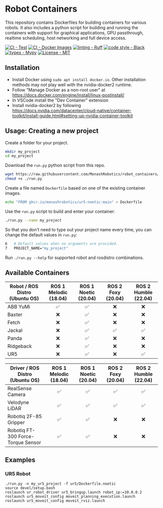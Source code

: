 
# Robot Containers
This repository contains Dockerfiles for building containers for various robots.
It also includes a python script for building and running the containers with support for graphical applications, GPU passthrough, realtime scheduling, host networking and full device access.

[![CI - Test](https://github.com/monashrobotics/robot_containers/actions/workflows/test.yml/badge.svg)](https://github.com/monashrobotics/robot_containers/actions/workflows/test.yml)
[![CI - Docker Images](https://github.com/monashrobotics/robot_containers/actions/workflows/docker-publish.yml/badge.svg)](https://github.com/monashrobotics/robot_containers/actions/workflows/docker-publish.yml)
[![linting - Ruff](https://img.shields.io/endpoint?url=https://raw.githubusercontent.com/charliermarsh/ruff/main/assets/badge/v0.json)](https://github.com/charliermarsh/ruff) [![code style - Black](https://img.shields.io/badge/code%20style-black-000000.svg)](https://github.com/psf/black) [![types - Mypy](https://img.shields.io/badge/types-Mypy-blue.svg)](https://github.com/python/mypy) [![License - MIT](https://img.shields.io/badge/license-MIT-9400d3.svg)](https://spdx.org/licenses/)

## Installation

- Install Docker using `sudo apt install docker.io`. Other installation methods may not play well with the nvidia-docker2 runtime.
- Follow "Manage Docker as a non-root user" at https://docs.docker.com/engine/install/linux-postinstall/
- In VSCode install the "Dev Container" extension
- Install nvidia-docker2 by following https://docs.nvidia.com/datacenter/cloud-native/container-toolkit/install-guide.html#setting-up-nvidia-container-toolkit

## Usage: Creating a new project

Create a folder for your project.
```bash
mkdir my_project
cd my_project
```

Download the `run.py` python script from this repo.

```bash
wget https://raw.githubusercontent.com/MonashRobotics/robot_containers/main/run.py
chmod +x ./run.py
```

Create a file named `Dockerfile` based on one of the existing container images.

```bash
echo "FROM ghcr.io/monashrobotics/ur5-noetic:main" > Dockerfile
```

Use the `run.py` script to build and enter your container:

```bash
./run.py --name my_project
```

So that you don't need to type out your project name every time, you can change the default values in `run.py`:

```Dockerfile
6   # Default values when no arguments are provided.
7   PROJECT_NAME="my_project"
```

Run `./run.py --help` for supported robot and rosdistro combinations.

## Available Containers

| Robot / ROS Distro (Ubuntu OS) | ROS 1 Melodic (18.04) | ROS 1 Noetic (20.04) | ROS 2 Foxy (20.04) | ROS 2 Humble (22.04)
| --- | :---: | :---: | :---: | :---: |
| ABB YuMi | ✅ | ✅ | ❌ | ❌ |
| Baxter | ❌ | ✅ | ❌ | ❌ |
| Fetch | ❌ | ✅ | ❌ | ❌ |
| Jackal | ❌ | ✅ | ✅ | ✅ |
| Panda | ❌ | ✅ | ❌ | ❌ |
| Ridgeback | ❌ | ✅ | ❌ | ❌ |
| UR5 | ❌ | ✅ | ❌ | ✅ |

| Driver / ROS Distro (Ubuntu OS) | ROS 1 Melodic (18.04) | ROS 1 Noetic (20.04) | ROS 2 Foxy (20.04) | ROS 2 Humble (22.04)
| --- | :---: | :---: | :---: | :---: |
| RealSense Camera | ✅ | ✅ | ✅ | ✅ |
| Velodyne LiDAR | ✅ | ✅ | ✅ | ✅ |
| Robotiq 2F-85 Gripper | ✅ | ✅ | ❌ | ❌ |
| Robotiq FT-300 Force-Torque Sensor | ✅ | ✅ | ❌ | ❌ |

## Examples

### UR5 Robot
```
./run.py -n my_ur5_project -f ur5/Dockerfile.noetic
source devel/setup.bash
roslaunch ur_robot_driver ur5_bringup.launch robot_ip:=10.0.0.2
roslaunch ur5_moveit_config moveit_planning_execution.launch
roslaunch ur5_moveit_config moveit_rviz.launch
```

